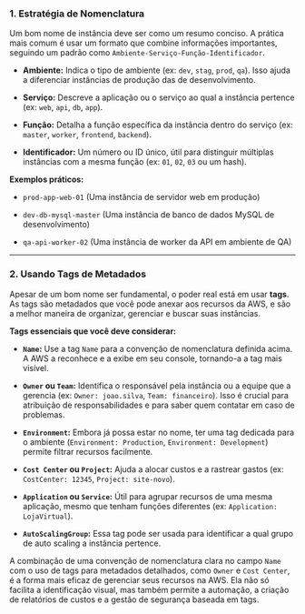 ### **1. Estratégia de Nomenclatura**

Um bom nome de instância deve ser como um resumo conciso. A prática mais comum é usar um formato que combine informações importantes, seguindo um padrão como `Ambiente-Serviço-Função-Identificador`.

- **Ambiente:** Indica o tipo de ambiente (ex: `dev`, `stag`, `prod`, `qa`). Isso ajuda a diferenciar instâncias de produção das de desenvolvimento.
    
- **Serviço:** Descreve a aplicação ou o serviço ao qual a instância pertence (ex: `web`, `api`, `db`, `app`).
    
- **Função:** Detalha a função específica da instância dentro do serviço (ex: `master`, `worker`, `frontend`, `backend`).
    
- **Identificador:** Um número ou ID único, útil para distinguir múltiplas instâncias com a mesma função (ex: `01`, `02`, `03` ou um hash).
    

**Exemplos práticos:**

- `prod-app-web-01` (Uma instância de servidor web em produção)
    
- `dev-db-mysql-master` (Uma instância de banco de dados MySQL de desenvolvimento)
    
- `qa-api-worker-02` (Uma instância de worker da API em ambiente de QA)
    

---

### **2. Usando Tags de Metadados**

Apesar de um bom nome ser fundamental, o poder real está em usar **tags**. As tags são metadados que você pode anexar aos recursos da AWS, e são a melhor maneira de organizar, gerenciar e buscar suas instâncias.

**Tags essenciais que você deve considerar:**

- **`Name`:** Use a tag `Name` para a convenção de nomenclatura definida acima. A AWS a reconhece e a exibe em seu console, tornando-a a tag mais visível.
    
- **`Owner` ou `Team`:** Identifica o responsável pela instância ou a equipe que a gerencia (ex: `Owner: joao.silva`, `Team: financeiro`). Isso é crucial para atribuição de responsabilidades e para saber quem contatar em caso de problemas.
    
- **`Environment`:** Embora já possa estar no nome, ter uma tag dedicada para o ambiente (`Environment: Production`, `Environment: Development`) permite filtrar recursos facilmente.
    
- **`Cost Center` ou `Project`:** Ajuda a alocar custos e a rastrear gastos (ex: `CostCenter: 12345`, `Project: site-novo`).
    
- **`Application` ou `Service`:** Útil para agrupar recursos de uma mesma aplicação, mesmo que tenham funções diferentes (ex: `Application: LojaVirtual`).
    
- **`AutoScalingGroup`:** Essa tag pode ser usada para identificar a qual grupo de auto scaling a instância pertence.
    

A combinação de uma convenção de nomenclatura clara no campo `Name` com o uso de tags para metadados detalhados, como `Owner` e `Cost Center`, é a forma mais eficaz de gerenciar seus recursos na AWS. Ela não só facilita a identificação visual, mas também permite a automação, a criação de relatórios de custos e a gestão de segurança baseada em tags.